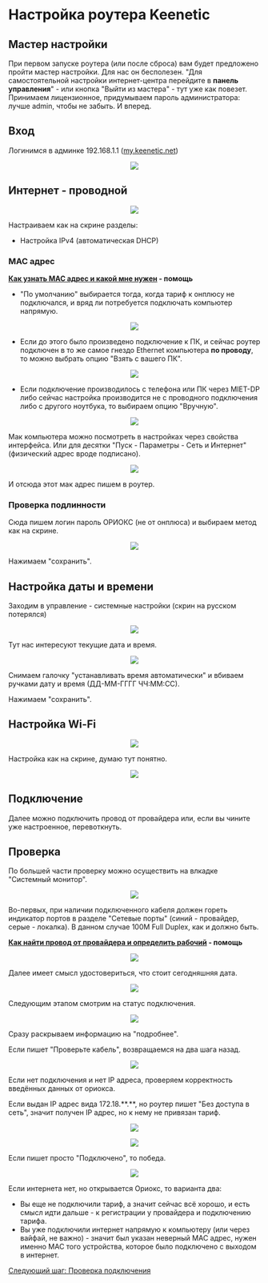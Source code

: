 # Настройка роутера Keenetic

## Мастер настройки

При первом запуске роутера (или после сброса) вам будет предложено пройти мастер настройки. Для нас он бесполезен. "Для самостоятельной настройки интернет-центра перейдите в __панель управления__" - или кнопка "Выйти из мастера" - тут уже как повезет. Принимаем лицензионное, придумываем пароль администратора: лучше admin, чтобы не забыть. И вперед.

## Вход

Логинимся в админке 192.168.1.1 ([my.keenetic.net](http://my.keenetic.net))

<p align="center"><img src="img/keen/1.png"></p>

## Интернет - проводной

<p align="center"><img src="img/keen2/image7.png"></p>

Настраиваем как на скрине разделы:

* Настройка IPv4 (автоматическая DHCP)


### MAC адрес

__[Как узнать MAC адрес и какой мне нужен](./6-macaddr.md) - помощь__

* "По умолчанию" выбирается тогда, когда тариф к онплюсу не подключался, и вряд ли потребуется подключать компьютер напрямую.


<p align="center"><img src="img/keen2/image2.png"></p>

* Если до этого было произведено подключение к ПК, и сейчас роутер подключен в то же самое гнездо Ethernet компьютера __по проводу__, то можно выбрать опцию "Взять с вашего ПК".

<p align="center"><img src="img/keen2/image3.png"></p>

* Если подключение производилось с телефона или ПК через MIET-DP либо сейчас настройка производится не с проводного подключения либо с другого ноутбука, то выбираем опцию "Вручную". 

<p align="center"><img src="img/keen2/image4.png"></p>

Мак компьютера можно посмотреть в настройках через свойства интерфейса. Или для десятки "Пуск - Параметры - Сеть и Интернет" (физический адрес вроде подписано).

<p align="center"><img src="img/image11.png"></p>

И отсюда этот мак адрес пишем в роутер.

### Проверка подлинности

Сюда пишем логин пароль ОРИОКС (не от онплюса) и выбираем метод как на скрине.

<p align="center"><img src="img/keen2/image6.png"></p>

Нажимаем "сохранить".

## Настройка даты и времени

Заходим в управление - системные настройки (скрин на русском потерялся)

<p align="center"><img src="img/keen/5.png"></p>

Тут нас интересуют текущие дата и время.

<p align="center"><img src="img/keen2/image10.png" ></p>

Снимаем галочку "устанавливать время автоматически" и вбиваем ручками дату и время (ДД-ММ-ГГГГ ЧЧ:ММ:СС).

Нажимаем "сохранить".

## Настройка Wi-Fi

<p align="center"><img src="img/keen2/image8.png"></p>

Настройка как на скрине, думаю тут понятно.

<p align="center"><img src="img/keen2/image9.png"></p>

## Подключение

Далее можно подключить провод от провайдера или, если вы чините уже настроенное, перевоткнуть.

## Проверка

По большей части проверку можно осуществить на влкадке "Системный монитор".

<p align="center"><img src="img/keen2/image13.png"></p>

Во-первых, при наличии подключенного кабеля должен гореть индикатор портов в разделе "Сетевые порты" (синий - провайдер, серые - локалка). В данном случае 100М Full Duplex, как и должно быть.


__[Как найти провод от провайдера и определить рабочий](./6-wire.md) - помощь__

<p align="center"><img src="img/keen2/image11.png"></p>

Далее имеет смысл удостовериться, что стоит сегодняшняя дата.

<p align="center"><img src="img/keen2/image12.png?"></p>

Следующим этапом смотрим на статус подключения. 

<p align="center"><img src="img/keen2/image14.png"></p>

Сразу раскрываем информацию на "подробнее". 

Если пишет "Проверьте кабель", возвращаемся на два шага назад. 

<p align="center"><img src="img/keen2/image15.png?"></p>

Если нет подключения и нет IP адреса, проверяем корректность введённых данных от ориокса.



Если выдан IP адрес вида 172.18.\*\*.\*\*, но роутер пишет "Без доступа в сеть", значит получен IP адрес, но к нему не привязан тариф.

<p align="center"><img src="img/keen2/image16.png?"></p>
<p align="center"><img src="img/keen2/image18.png?"></p>

Если пишет просто "Подключено", то победа.

<p align="center"><img src="img/keen2/image17.png?"></p>

Если интернета нет, но открывается Ориокс, то варианта два:

* Вы еще не подключили тариф, а значит сейчас всё хорошо, и есть смысл идти дальше - к регистрации у провайдера и подключению тарифа.
* Вы уже подключили интернет напрямую к компьютеру (или через вайфай, не важно) - значит был указан неверный MAC адрес, нужен именно MAC того устройства, которое было подключено с выходом в интернет.

[Следующий шаг: Проверка подключения](./3-check.md)